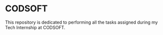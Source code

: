 # CODSOFT
This repository is dedicated to performing all the tasks assigned during my Tech Internship at CODSOFT.
